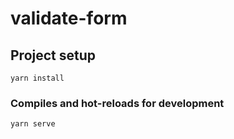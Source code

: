 # validate-form

## Project setup

```
yarn install
```

### Compiles and hot-reloads for development

```
yarn serve
```
